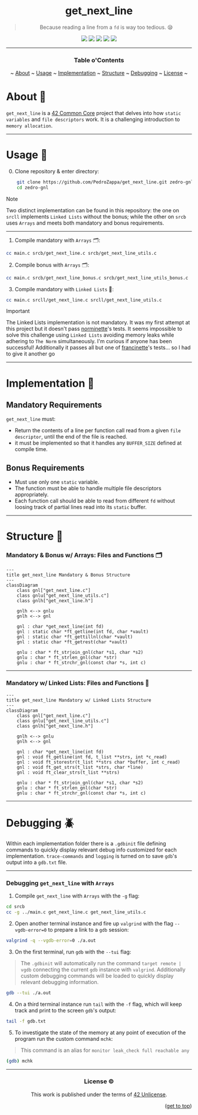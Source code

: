 <a name="readme-top"></a>
<div align="center">

# get_next_line

> Because reading a line from a `fd` is way too tedious. 😪

<p>
    <img src="https://img.shields.io/badge/score-...%20%2F%20100-success?style=for-the-badge" />
    <img src="https://img.shields.io/github/repo-size/PedroZappa/get_next_line?style=for-the-badge&logo=github">
    <img src="https://img.shields.io/github/languages/count/PedroZappa/get_next_line?style=for-the-badge&logo=" />
    <img src="https://img.shields.io/github/languages/top/PedroZappa/get_next_line?style=for-the-badge" />
    <img src="https://img.shields.io/github/last-commit/PedroZappa/get_next_line?style=for-the-badge" />
</p>

___

<h3>Table o'Contents</h3>
<p>
    ~
    <a href="#about-pushpin">About</a> ~
    <a href="#usage-checkered_flag">Usage</a> ~
    <a href="#implementation-scroll">Implementation</a> ~
    <a href="#structure-construction">Structure</a> ~
    <a href="#debugging-beetle">Debugging</a> ~
    <a href="#license">License</a> ~
</p>
<div/>

<div align="left">

# About :pushpin:

`get_next_line` is a [42 Common Core](https://github.com/PedroZappa/42_CommonCore) project that delves into how `static variables` and `file descriptors` work. It is a challenging introduction to `memory allocation`. 


---

# Usage :checkered_flag:

0. Clone repository & enter directory:

```sh
	git clone https://github.com/PedroZappa/get_next_line.git zedro-gnl
	cd zedro-gnl
```

> [!NOTE]
> Two distinct implementation can be found in this repository: the one on `srcll` implements `Linked Lists` without the bonus; while the other on `srcb` uses `Arrays` and meets both mandatory and bonus requirements. 

___

1. Compile mandatory with `Arrays` 🗂:

```sh
cc main.c srcb/get_next_line.c srcb/get_next_line_utils.c
```

2. Compile bonus with `Arrays` 🗂:

```sh
cc main.c srcb/get_next_line_bonus.c srcb/get_next_line_utils_bonus.c
```

3. Compile mandatory with `Linked Lists` 🔗:

```sh
cc main.c srcll/get_next_line.c srcll/get_next_line_utils.c
```

> [!IMPORTANT]
> The Linked Lists implementation is not mandatory. It was my first attempt at this project but it doesn't pass [norminette](https://github.com/42School/norminette)'s tests. 
> It seems impossible to solve this challenge using `Linked Lists` avoiding memory leaks while adhering to `The Norm` simultaneously. I'm curious if anyone has been successful!
> Additionally it passes all but one of [francinette](https://github.com/xicodomingues/francinette)'s tests... so I had to give it another go 
___

# Implementation :scroll:

## Mandatory Requirements

`get_next_line` must:
- Return the contents of a line per function call read from a given `file descriptor`, until the end of the file is reached. 
- it must be implemented so that it handles any `BUFFER_SIZE` defined at compile time. 

## Bonus Requirements

- Must use only one `static` variable.
- The function must be able to handle multiple file descriptors appropriately.
- Each function call should be able to read from different `fd` without loosing track of partial lines read into its `static` buffer. 

___

# Structure :construction:

### Mandatory & Bonus w/ Arrays: Files and Functions 🗂

```mermaid
---
title get_next_line Mandatory & Bonus Structure
---
classDiagram
	class gnl["get_next_line.c"]
	class gnlu["get_next_line_utils.c"]
	class gnlh["get_next_line.h"]
	
	gnlh <--> gnlu
	gnlh <--> gnl

	gnl : char *get_next_line(int fd)
	gnl : static char *ft_getline(int fd, char *vault)
	gnl : static char *ft_gettillnl(char *vault)
	gnl : static char *ft_getrest(char *vault)

	gnlu : char * ft_strjoin_gnl(char *s1, char *s2)
	gnlu : char * ft_strlen_gnl(char *str)
	gnlu : char * ft_strchr_gnl(const char *s, int c)	
```

___

### Mandatory w/ Linked Lists: Files and Functions 🔗

```mermaid
---
title get_next_line Mandatory w/ Linked Lists Structure
---
classDiagram
	class gnl["get_next_line.c"]
	class gnlu["get_next_line_utils.c"]
	class gnlh["get_next_line.h"]
	
	gnlh <--> gnlu
	gnlh <--> gnl

	gnl : char *get_next_line(int fd)
	gnl : void ft_getline(int fd, t_list **strs, int *c_read)
	gnl : void ft_storestr(t_list **strs char *buffer, int c_read)
	gnl : void ft_get_strs(t_list *strs, char *line)
	gnl : void ft_clear_strs(t_list **strs)

	gnlu : char * ft_strjoin_gnl(char *s1, char *s2)
	gnlu : char * ft_strlen_gnl(char *str)
	gnlu : char * ft_strchr_gnl(const char *s, int c)	
```

___


# Debugging :beetle:

Within each implementation folder there is a `.gdbinit` file defining commands to quickly display relevant debug info customized for each implementation. `trace-commands` and `logging` is turned on to save `gdb`'s output into a `gdb.txt` file.

___

### Debugging `get_next_line` with `Arrays`

1. Compile `get_next_line` with `Arrays` with the `-g` flag:

```sh
cd srcb
cc -g ../main.c get_next_line.c get_next_line_utils.c
```

2. Open another terminal instance and fire up `valgrind` with the flag `--vgdb-error=0` to prepare a link to a `gdb` session: 

```sh
valgrind -q --vgdb-error=0 ./a.out
```

3. On the first terminal, run `gdb` with the `--tui` flag:

> The `.gdbinit` will automatically run the command `target remote | vgdb` connecting the current `gdb` instance with `valgrind`. Additionally custom debugging commands will be loaded to quickly display relevant debugging information.

```sh
gdb --tui ./a.out
```

4. On a third terminal instance run `tail` with the `-f` flag, which will keep track and print to the screen `gdb`'s output:

```sh
tail -f gdb.txt
```

5. To investigate the state of the memory  at any point of execution of the program run the custom command `mchk`:

> This command is an alias for `monitor leak_check full reachable any` 

```sh
(gdb) mchk
```


___

<div/>

<div align="center">

### License :copyright:

This work is published under the terms of <a href="https://github.com/PedroZappa/ft_printf/blob/master/LICENSE">42 Unlicense</a>.

<p align="right">(<a href="#readme-top">get to top</a>)</p>

<div/>
